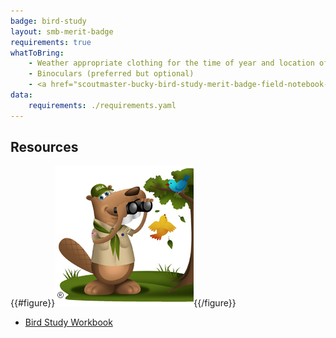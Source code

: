 ```yaml
---
badge: bird-study
layout: smb-merit-badge
requirements: true
whatToBring:
    - Weather appropriate clothing for the time of year and location of the class for outdoor participation
    - Binoculars (preferred but optional)
    - <a href="scoutmaster-bucky-bird-study-merit-badge-field-notebook-booklet.pdf">Scoutmaster Bucky Bird Study Merit Badge Field Notebook</a> print out or a Notebook (preferably pocket sized or slightly larger - for taking of field notes and drawings)
data:
    requirements: ./requirements.yaml
---
```


## Resources

{{#figure}}<img src="bird-study-bucky.jpg" class="W(100%)" />{{/figure}}
* [Bird Study Workbook](bird-study-workbook.pdf)
